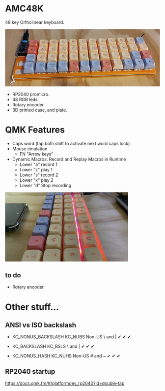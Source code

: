 # AMC48K
48 key Ortholinear keyboard.

![screenshot](amc48k_front.png)
- RP2040 promicro.
- 48 RGB leds
- Rotary encoder
- 3D printed case, and plate.

# QMK Features
- Caps word  (tap both shift to activate next word caps lock)
- Mouse emulation
  - FN "Arrow keys" 
- Dynamic Macros: Record and Replay Macros in Runtime
  - Lower "a" record 1
  - Lower "z" play 1
  - Lower "s" record 2
  - Lower "x" play 2
  - Lower "d" Stop recording 

![screenshot](amc48k_sideview.png)

## to do 
- Rotary encoder

# Other stuff...

## ANSI vs ISO backslash
- KC_NONUS_BACKSLASH	KC_NUBS	Non-US \ and |	✔	✔	✔
- KC_BACKSLASH	KC_BSLS	\ and |	✔	✔	✔

- KC_NONUS_HASH	KC_NUHS	Non-US # and ~	✔	✔	✔

## RP2040 startup
https://docs.qmk.fm/#/platformdev_rp2040?id=double-tap
